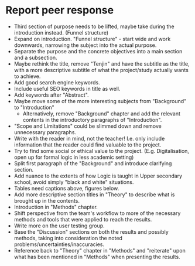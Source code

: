 # Report peer response

- Third section of purpose needs to be lifted, maybe take during the
  introduction instead. (Funnel structure)
- Expand on introduction. "Funnel structure" - start wide and work downwards,
  narrowing the subject into the actual purpose.
- Separate the purpose and the concrete objectives into a main section and
  a subsection.
- Maybe rethink the title, remove "Tenjin" and have the subtitle as the title,
  with a more descriptive subtitle of what the project/study actually wants to
  achieve.
- Add good search engine keywords.
- Include useful SEO keywords in title as well.
- Add keywords after "Abstract".
- Maybe move some of the more interesting subjects from "Background" to
  "Introduction"
  - Alternatively, remove "Background" chapter and add the relevant contents
    in the introductory paragraphs of "Introduction".
- "Scope and Limitations" could be slimmed down and remove unnecessary
  paragraphs.
- Write with the reader in mind, not the teacher! I.e. only include information
  that the reader could find valuable to the project.
- Try to find some social or ethical value to the project. (E.g.
  Digitalisation, open up for formal logic in less academic setting)
- Split first paragraph of the "Background" and introduce clarifying section.
- Add nuance to the extents of how Logic is taught in Upper secondary school,
  avoid simply "black and white" situations.
- Tables need captions above, figures below.
- Add more descriptive section titles in "Theory" to describe what is brought
  up in the contents.
- Introduction in "Methods" chapter.
- Shift perspective from the team's workflow to more of the necessary methods
  and tools that were applied to reach the results.
- Write more on the user testing group.
- Base the "Discussion" sections on both the results and possibly methods,
  taking into consideration the noted problems/uncertainties/inaccuracies.
- Reference back to "Theory" chapter in "Methods" and "reiterate" upon what has
  been mentioned in "Methods" when presenting the results.

